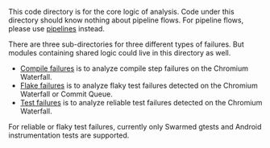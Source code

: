 This code directory is for the core logic of analysis. Code under this directory
should know nothing about pipeline flows. For pipeline flows, please use
[pipelines](../pipelines) instead.

There are three sub-directories for three different types of failures. But
modules containing shared logic could live in this directory as well.
* [Compile failures](compile_failure) is to analyze compile step failures on
  the Chromium Waterfall.
* [Flake failures](flake_failure) is to analyze flaky test failures detected on
  the Chromium Waterfall or Commit Queue.
* [Test failures](test_failure) is to analyze reliable test failures detected on
  the Chromium Waterfall.

For reliable or flaky test failures, currently only Swarmed gtests and Android
instrumentation tests are supported.
